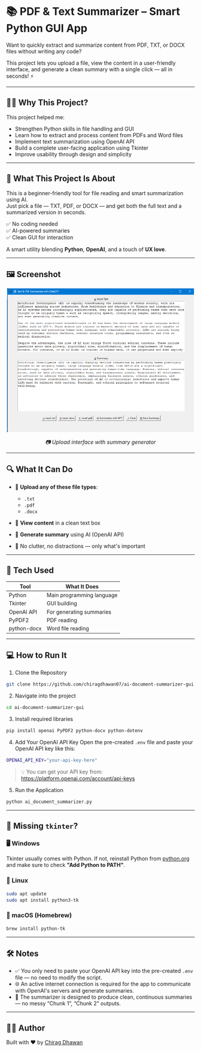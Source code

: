 # 📚 PDF & Text Summarizer – Smart Python GUI App

Want to quickly extract and summarize content from PDF, TXT, or DOCX files without writing any code?

This project lets you upload a file, view the content in a user-friendly interface, and generate a clean summary with a single click — all in seconds! ⚡

---

## 🙋‍♂️ Why This Project?

This project helped me:

- Strengthen Python skills in file handling and GUI  
- Learn how to extract and process content from PDFs and Word files  
- Implement text summarization using OpenAI API  
- Build a complete user-facing application using Tkinter  
- Improve usability through design and simplicity

---

## 👋 What This Project Is About

This is a beginner-friendly tool for file reading and smart summarization using AI.  
Just pick a file — TXT, PDF, or DOCX — and get both the full text and a summarized version in seconds.

✅ No coding needed  
✅ AI-powered summaries  
✅ Clean GUI for interaction  

A smart utility blending **Python**, **OpenAI**, and a touch of **UX love**.

---

## 🖼️ Screenshot

<p align="center">
  <img src="screenshot.png" alt="App Screenshot" width="500"/>
</p>

<p align="center"><em>📷 Upload interface with summary generator</em></p>

---

## 🔍 What It Can Do

- 📂 **Upload any of these file types**:  
  - `.txt`  
  - `.pdf`  
  - `.docx`
  
- 👀 **View content** in a clean text box  
- 🤖 **Generate summary** using AI (OpenAI API)  
- 📝 No clutter, no distractions — only what's important

---

## 🧰 Tech Used

| Tool        | What It Does                  |
|-------------|-------------------------------|
| Python      | Main programming language     |
| Tkinter     | GUI building                  |
| OpenAI API  | For generating summaries      |
| PyPDF2      | PDF reading                   |
| python-docx | Word file reading             |

---

## 💻 How to Run It

1. Clone the Repository
```bash
git clone https://github.com/chiragdhawan07/ai-document-summarizer-gui.git
```

2. Navigate into the project
```bash
cd ai-document-summarizer-gui
```

3. Install required libraries
```bash
pip install openai PyPDF2 python-docx python-dotenv
```

4. Add Your OpenAI API Key
Open the pre-created `.env` file and paste your OpenAI API key like this:
```bash
OPENAI_API_KEY="your-api-key-here"
```
> 💡 You can get your API key from: https://platform.openai.com/account/api-keys

5.  Run the Application
```bash
python ai_document_summarizer.py
```

---

## 🧩 Missing `tkinter`?

### 🖥️ Windows  
Tkinter usually comes with Python. If not, reinstall Python from [python.org](https://www.python.org/downloads/) and make sure to check **"Add Python to PATH"**.

### 🐧 Linux
```bash
sudo apt update
sudo apt install python3-tk
```

### 🍏 macOS (Homebrew)
```bash
brew install python-tk
```

---

## 🛠️ Notes

- ✅ You only need to paste your OpenAI API key into the pre-created `.env` file — no need to modify the script.
- 🌐 An active internet connection is required for the app to communicate with OpenAI's servers and generate summaries.
- 🧠 The summarizer is designed to produce clean, continuous summaries — no messy “Chunk 1”, “Chunk 2” outputs.

---

## 👨‍💻 Author

Built with ❤️ by [Chirag Dhawan](https://github.com/chiragdhawan07)
